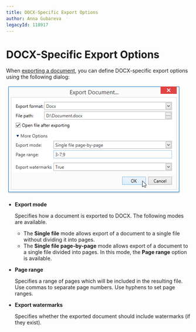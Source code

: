 ```yaml
---
title: DOCX-Specific Export Options
author: Anna Gubareva
legacyId: 118917
---
```

# DOCX-Specific Export Options
When [exporting a document](exporting.md), you can define DOCX-specific export options using the following dialog:

![wpf-docx-export-options-dialog](../../../../images/img129099.png)
* **Export mode**
	
	Specifies how a document is exported to DOCX. The following modes are available.
	* The **Single file** mode allows export of a document to a single file without dividing it into pages.
	* The **Single file page-by-page** mode allows export of a document to a single file divided into pages. In this mode, the **Page range** option is available.
* **Page range**
	
	Specifies a range of pages which will be included in the resulting file. Use commas to separate page numbers. Use hyphens to set page ranges.
* **Export watermarks**
	
	Specifies whether the exported document should include watermarks (if they exist).